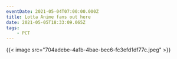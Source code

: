 ```yaml
---
eventDate: 2021-05-04T07:00:00.000Z
title: Lotta Anime fans out here
date: 2021-05-05T18:33:09.065Z
tags: 
    - PCT
---
```

{{< image src="704adebe-4a1b-4bae-bec6-fc3efd1df77c.jpeg"   >}}